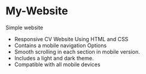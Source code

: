 # My-Website
Simple website

- Responsive CV Website Using HTML and CSS
- Contains a mobile navigation Options
- Smooth scrolling in each section in mobile version.
- Includes a light and dark theme.
- Compatible with all mobile devices 